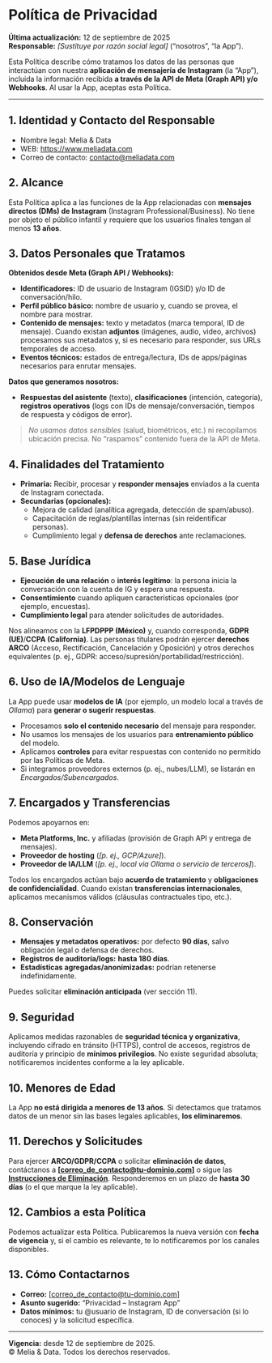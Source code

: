 # Política de Privacidad
**Última actualización:** 12 de septiembre de 2025  
**Responsable:** *[Sustituye por razón social legal]* (“nosotros”, “la App”).

Esta Política describe cómo tratamos los datos de las personas que interactúan con nuestra **aplicación de mensajería de Instagram** (la “App”), incluida la información recibida **a través de la API de Meta (Graph API) y/o Webhooks**. Al usar la App, aceptas esta Política.

---

## 1. Identidad y Contacto del Responsable
- Nombre legal: Melia & Data 
- WEB: https://www.meliadata.com 
- Correo de contacto: contacto@meliadata.com

## 2. Alcance
Esta Política aplica a las funciones de la App relacionadas con **mensajes directos (DMs) de Instagram** (Instagram Professional/Business). No tiene por objeto el público infantil y requiere que los usuarios finales tengan al menos **13 años**.

## 3. Datos Personales que Tratamos
**Obtenidos desde Meta (Graph API / Webhooks):**
- **Identificadores:** ID de usuario de Instagram (IGSID) y/o ID de conversación/hilo.
- **Perfil público básico:** nombre de usuario y, cuando se provea, el nombre para mostrar.
- **Contenido de mensajes:** texto y metadatos (marca temporal, ID de mensaje). Cuando existan **adjuntos** (imágenes, audio, video, archivos) procesamos sus metadatos y, si es necesario para responder, sus URLs temporales de acceso.
- **Eventos técnicos:** estados de entrega/lectura, IDs de apps/páginas necesarios para enrutar mensajes.

**Datos que generamos nosotros:**
- **Respuestas del asistente** (texto), **clasificaciones** (intención, categoría), **registros operativos** (logs con IDs de mensaje/conversación, tiempos de respuesta y códigos de error).

> *No usamos datos sensibles* (salud, biométricos, etc.) ni recopilamos ubicación precisa. No “raspamos” contenido fuera de la API de Meta.

## 4. Finalidades del Tratamiento
- **Primaria:** Recibir, procesar y **responder mensajes** enviados a la cuenta de Instagram conectada.
- **Secundarias (opcionales):**  
  - Mejora de calidad (analítica agregada, detección de spam/abuso).  
  - Capacitación de reglas/plantillas internas (sin reidentificar personas).  
  - Cumplimiento legal y **defensa de derechos** ante reclamaciones.

## 5. Base Jurídica
- **Ejecución de una relación** o **interés legítimo**: la persona inicia la conversación con la cuenta de IG y espera una respuesta.  
- **Consentimiento** cuando apliquen características opcionales (por ejemplo, encuestas).  
- **Cumplimiento legal** para atender solicitudes de autoridades.

Nos alineamos con la **LFPDPPP (México)** y, cuando corresponda, **GDPR (UE)**/**CCPA (California)**. Las personas titulares podrán ejercer **derechos ARCO** (Acceso, Rectificación, Cancelación y Oposición) y otros derechos equivalentes (p. ej., GDPR: acceso/supresión/portabilidad/restricción).

## 6. Uso de IA/Modelos de Lenguaje
La App puede usar **modelos de IA** (por ejemplo, un modelo local a través de *Ollama*) para **generar o sugerir respuestas**.  
- Procesamos **solo el contenido necesario** del mensaje para responder.  
- No usamos los mensajes de los usuarios para **entrenamiento público** del modelo.  
- Aplicamos **controles** para evitar respuestas con contenido no permitido por las Políticas de Meta.  
- Si integramos proveedores externos (p. ej., nubes/LLM), se listarán en *Encargados/Subencargados*.

## 7. Encargados y Transferencias
Podemos apoyarnos en:
- **Meta Platforms, Inc.** y afiliadas (provisión de Graph API y entrega de mensajes).  
- **Proveedor de hosting** (*[p. ej., GCP/Azure]*).  
- **Proveedor de IA/LLM** (*[p. ej., local via Ollama o servicio de terceros]*).

Todos los encargados actúan bajo **acuerdo de tratamiento** y **obligaciones de confidencialidad**. Cuando existan **transferencias internacionales**, aplicamos mecanismos válidos (cláusulas contractuales tipo, etc.).

## 8. Conservación
- **Mensajes y metadatos operativos:** por defecto **90 días**, salvo obligación legal o defensa de derechos.  
- **Registros de auditoría/logs:** **hasta 180 días**.  
- **Estadísticas agregadas/anonimizadas:** podrían retenerse indefinidamente.

Puedes solicitar **eliminación anticipada** (ver sección 11).

## 9. Seguridad
Aplicamos medidas razonables de **seguridad técnica y organizativa**, incluyendo cifrado en tránsito (HTTPS), control de accesos, registros de auditoría y principio de **mínimos privilegios**. No existe seguridad absoluta; notificaremos incidentes conforme a la ley aplicable.

## 10. Menores de Edad
La App **no está dirigida a menores de 13 años**. Si detectamos que tratamos datos de un menor sin las bases legales aplicables, **los eliminaremos**.

## 11. Derechos y Solicitudes
Para ejercer **ARCO/GDPR/CCPA** o solicitar **eliminación de datos**, contáctanos a **[correo_de_contacto@tu-dominio.com]** o sigue las **[Instrucciones de Eliminación](./data-deletion.md)**. Responderemos en un plazo de **hasta 30 días** (o el que marque la ley aplicable).

## 12. Cambios a esta Política
Podemos actualizar esta Política. Publicaremos la nueva versión con **fecha de vigencia** y, si el cambio es relevante, te lo notificaremos por los canales disponibles.

## 13. Cómo Contactarnos
- **Correo:** [correo_de_contacto@tu-dominio.com]  
- **Asunto sugerido:** “Privacidad – Instagram App”  
- **Datos mínimos:** tu @usuario de Instagram, ID de conversación (si lo conoces) y la solicitud específica.

---

**Vigencia:** desde 12 de septiembre de 2025.  
© Melia & Data. Todos los derechos reservados.
